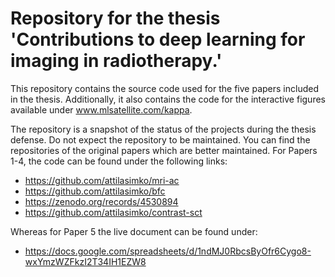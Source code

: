 # Repository for the thesis 'Contributions to deep learning for imaging in radiotherapy.'

This repository contains the source code used for the five papers included in the thesis. Additionally, it also contains the code for the interactive figures available under www.mlsatellite.com/kappa.

The repository is a snapshot of the status of the projects during the thesis defense. Do not expect the repository to be maintained. You can find the repositories of the original papers which are better maintained. For Papers 1-4, the code can be found under the following links:

- https://github.com/attilasimko/mri-ac
- https://github.com/attilasimko/bfc
- https://zenodo.org/records/4530894
- https://github.com/attilasimko/contrast-sct


Whereas for Paper 5 the live document can be found under: 

- https://docs.google.com/spreadsheets/d/1ndMJ0RbcsByOfr6Cygo8-wxYmzWZFkzI2T34IH1EZW8